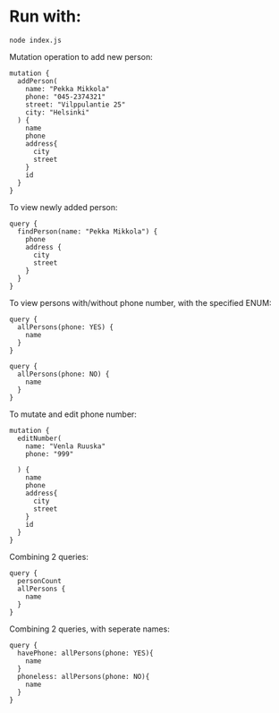 # Run with: 
`node index.js `

Mutation operation to add new person: 
```
mutation {
  addPerson(
    name: "Pekka Mikkola"
    phone: "045-2374321"
    street: "Vilppulantie 25"
    city: "Helsinki"
  ) {
    name
    phone
    address{
      city
      street
    }
    id
  }
}
```

To view newly added person: 
```
query {
  findPerson(name: "Pekka Mikkola") {
    phone 
    address {
      city 
      street
    }
  }
}
```

To view persons with/without phone number, with the specified ENUM: 
```
query {
  allPersons(phone: YES) {
    name
  }
}

query {
  allPersons(phone: NO) {
    name
  }
}
```

To mutate and edit phone number: 
```
mutation {
  editNumber(
    name: "Venla Ruuska"
    phone: "999"
    
  ) {
    name
    phone
    address{
      city
      street
    }
    id
  }
}
```

Combining 2 queries: 
```
query {
  personCount
  allPersons {
    name
  }
}
```

Combining 2 queries, with seperate names: 
```
query {
  havePhone: allPersons(phone: YES){
    name
  }
  phoneless: allPersons(phone: NO){
    name
  }
}
```